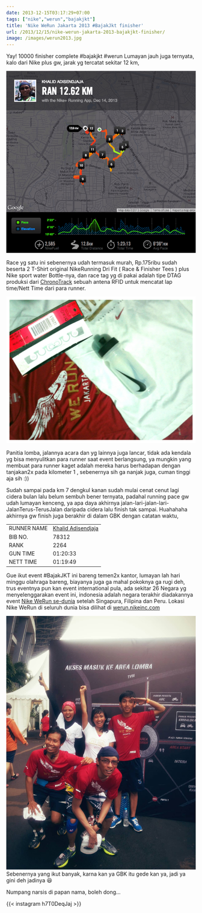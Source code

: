 ```yaml
---
date: 2013-12-15T03:17:29+07:00
tags: ["nike","werun","bajakjkt"]
title: 'Nike WeRun Jakarta 2013 #BajakJkt finisher'
url: /2013/12/15/nike-werun-jakarta-2013-bajakjkt-finisher/
image: /images/werun2013.jpg
---
```


Yay! 10000 finisher complete #bajakjkt #werun Lumayan jauh juga ternyata, kalo dari Nike plus gw, jarak yg tercatat sekitar 12 km,

![bajakjktruntrack](/images/bajakjktruntrack.png "#BajakJKT run track")

Race yg satu ini sebenernya udah termasuk murah, Rp.175ribu sudah beserta 2 T-Shirt original NikeRunning Dri Fit ( Race & Finisher Tees ) plus Nike sport water Bottle-nya, dan race tag yg di pakai adalah tipe DTAG produksi dari [ChronoTrack](http://www.chronotrack.com/) sebuah antena RFID untuk mencatat lap time/Nett Time dari para runner.

![image](/images/wpid-racepakbajakjkt.png "racepakbajakjkt.png")

Panitia lomba, jalannya acara dan yg lainnya juga lancar, tidak ada kendala yg bisa menyulitkan para runner saat event berlangsung, ya mungkin yang membuat para runner kaget adalah mereka harus berhadapan dengan tanjakan2x pada kilometer 1 , sebenernya sih ga nanjak juga, cuman tinggi aja sih :))

Sudah sampai pada km 7 dengkul kanan sudah mulai cenat cenut lagi cidera bulan lalu belum sembuh bener ternyata, padahal running pace gw udah lumayan kenceng, ya apa daya akhirnya jalan-lari-jalan-lari-JalanTerus-TerusJalan daripada cidera lalu finish tak sampai. Huahahaha akhirnya gw finish juga berakhir di dalam GBK dengan catatan waktu,

|            |             |
|------------|------------|
| RUNNER NAME | [Khalid Adisendjaja](https://www.bajakjkt10k.com/results/) |
|  BIB NO. | 78312 |
|  RANK | 2264 |
|  GUN TIME | 01:20:33 |
|  NETT TIME | 01:19:49 |

Gue ikut event #BajakJKT ini bareng temen2x kantor, lumayan lah hari minggu olahraga bareng, biayanya juga ga mahal pokoknya ga rugi deh, trus eventnya pun kan event international pula, ada sekitar 26 Negara yg menyelenggarakan event ini, indonesia adalah negara terakhir diadakannya event [Nike WeRun se-dunia](http://nikeinc.com/we-run-2013/news/nike-s-2013-we-run-race-series-rallies-connects-and-inspires-runners-around-the-world) setelah Singapura, Filipina dan Peru. Lokasi Nike WeRun di seluruh dunia bisa dilihat di [werun.nikeinc.com](http://werun.nikeinc.com/)


![Sebenernya yang ikut banyak, karna kan ya GBK itu gede kan ya, jadi ya gini deh jadinya](/images/BajakJKT_finish.jpg) Sebenernya yang ikut banyak, karna kan ya GBK itu gede kan ya, jadi ya gini deh jadinya :laughing:

Numpang narsis di papan nama, boleh dong...

{{< instagram h7T0DeqJaj >}}